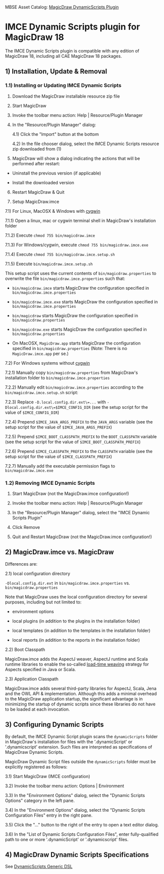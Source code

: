 MBSE Asset Catalog: [MagicDraw DynamicScripts Plugin](https://cae-cop.jpl.nasa.gov/assetcatalog-admin/index.html#/view/tool/155)

# IMCE Dynamic Scripts plugin for MagicDraw 18

The IMCE Dynamic Scripts plugin is compatible with any edition of MagicDraw 18, including all CAE MagicDraw 18 packages.

## 1) Installation, Update & Removal

### 1.1) Installing or Updating IMCE Dynamic Scripts

1) Download the MagicDraw installable resource zip file

2) Start MagicDraw

3) Invoke the toolbar menu action: Help | Resource/Plugin Manager

4) In the "Resource/Plugin Manager" dialog:

   4.1) Click the "Import" button at the bottom

   4.2) In the file chooser dialog, select the IMCE Dynamic Scripts resource zip downloaded from (1)

5) MagicDraw will show a dialog indicating the actions that will be performed after restart:

  - Uninstall the previous version (if applicable)

  - Install the downloaded version

6) Restart MagicDraw & Quit

7) Setup MagicDraw.imce

  7.1) For Linux, MacOSX & Windows with [cygwin](http://cygwin.com)

   7.1.1) Open a linux, mac or cygwin terminal shell in MagicDraw's installation folder

   7.1.2) Execute `chmod 755 bin/magicdraw.imce`

   7.1.3) For Windows/cygwin, execute `chmod 755 bin/magicdraw.imce.exe`

   7.1.4) Execute `chmod 755 bin/magicdraw.imce.setup.sh`

   7.1.5) Execute `bin/magicdraw.imce.setup.sh`

   This setup script uses the current contents of `bin/magicdraw.properties` to
   overwrite the file `bin/magicdraw.imce.properties` such that:

   - `bin/magicdraw.imce` starts MagicDraw the configuration specified in `bin/magicdraw.imce.properties`
   - `bin/magicdraw.imce.exe` starts MagicDraw the configuration specified in `bin/magicdraw.imce.properties`

   - `bin/magicdraw` starts MagicDraw the configuration specified in `bin/magicdraw.properties`
   - `bin/magicdraw.exe` starts MagicDraw the configuration specified in `bin/magicdraw.properties`
   - On MacOSX, `MagicDraw.app` starts MagicDraw the configuration specified in `bin/magicdraw.properties`
     (Note: There is no `MagicDraw.imce.app` per se.)

  7.2) For Windows systems without [cygwin](http://cygwin.com)

   7.2.1) Manually copy `bin/magicdraw.properties` from MagicDraw's installation folder to `bin/magicdraw.imce.properties`

   7.2.2) Manually edit `bin/magicdraw.imce.properties` according to the `bin/magicdraw.imce.setup.sh` script:

   7.2.3) Replace `-D.local.config.dir.ext\=...` with `-Dlocal.config.dir.ext\=$IMCE_CONFIG_DIR`
        (see the setup script for the value of `$IMCE_CONFIG_DIR`)

   7.2.4) Prepend `$IMCE_JAVA_ARGS_PREFIX` to the `JAVA_ARGS` variable
        (see the setup script for the value of `$IMCE_JAVA_ARGS_PREFIX`)

   7.2.5) Prepend `$IMCE_BOOT_CLASSPATH_PREFIX` to the `BOOT_CLASSPATH` variable
        (see the setup script for the value of `$IMCE_BOOT_CLASSPATH_PREFIX`)

   7.2.6) Prepend `$IMCE_CLASSPATH_PREFIX` to the `CLASSPATH` variable
        (see the setup script for the value of `$IMCE_CLASSPATH_PREFIX`)

   7.2.7) Manually add the executable permission flags to `bin/magicdraw.imce.exe`

### 1.2) Removing IMCE Dynamic Scripts

1) Start MagicDraw (not the MagicDraw.imce configuration!)

2) Invoke the toolbar menu action: Help | Resource/Plugin Manager

3) In the "Resource/Plugin Manager" dialog, select the "IMCE Dynamic Scripts Plugin"

4) Click Remove

5) Quit and Restart MagicDraw (not the MagicDraw.imce configuration!)

## 2) MagicDraw.imce vs. MagicDraw

Differences are:

2.1) local configuration directory

  `-Dlocal.config.dir.ext` in `bin/magicdraw.imce.properties` vs. `bin/magicdraw.properties`

  Note that MagicDraw uses the local configuration directory for several purposes, including but not limited to:

  - environment options

  - local plugins (in addition to the plugins in the installation folder)

  - local templates (in addition to the templates in the installation folder)

  - local reports (in addition to the reports in the installation folder)

2.2) Boot Classpath

  MagicDraw.imce adds the AspectJ weaver, AspectJ runtime and Scala runtime libraries to enable the so-called
  [load-time weaving](https://eclipse.org/aspectj/doc/released/devguide/ltw.html) strategy for Aspects specified
  in Java or Scala.

2.3) Application Classpath

  MagicDraw.imce adds several third-party libraries for AspectJ, Scala, Jena and the OWL API & implementation.
  Although this adds a minimal overhead to the MagicDraw application startup, the significant advantage is
  in minimizing the startup of dynamic scripts since these libraries do not have to be loaded at each invocation.

## 3) Configuring Dynamic Scripts

By default, the IMCE Dynamic Script plugin scans the `dynamicScripts` folder in MagicDraw's installation for
files with the '.dynamicScript' or '.dynamicscript' extension. Such files are interpreted as specifications
of MagicDraw Dynamic Scripts.

MagicDraw Dynamic Script files outside the `dynamicScripts` folder must be explicitly registered as follows:

3.1) Start MagicDraw (IMCE configuration)

3.2) Invoke the toolbar menu action: Options | Environment

3.3) In the "Environment Options" dialog, select the "Dynamic Scripts Options" category in the left pane.

3.4) In the "Environment Options" dialog, select the "Dynamic Scripts Configuration Files" entry in the right pane.

3.5)  Click the "..." button to the right of the entry to open a text editor dialog.

3.6) In the "List of Dynamic Scripts Configuration Files", enter fully-qualified path
   to one or more '.dynamicScript' or '.dynamicscript' files.

## 4) MagicDraw Dynamic Scripts Specifications

See [DynamicScripts Generic DSL](https://github.jpl.nasa.gov/imce/imce.dynamic_scripts.generic_dsl/tree/cae_md18_0_sp5)


